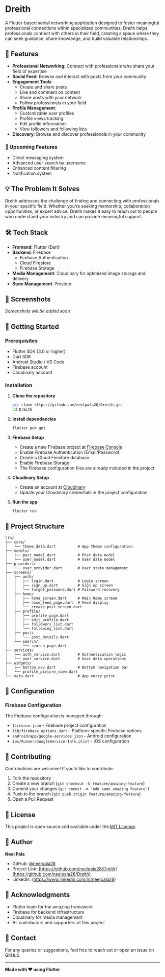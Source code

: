 # Dreith

A Flutter-based social networking application designed to foster meaningful professional connections within specialized communities. Dreith helps professionals connect with others in their field, creating a space where they can seek guidance, share knowledge, and build valuable relationships.

## 🌟 Features

- **Professional Networking**: Connect with professionals who share your field of expertise
- **Social Feed**: Browse and interact with posts from your community
- **Engagement Tools**: 
  - Create and share posts
  - Like and comment on content
  - Share posts with your network
  - Follow professionals in your field
- **Profile Management**: 
  - Customizable user profiles
  - Profile views tracking
  - Edit profile information
  - View followers and following lists
- **Discovery**: Browse and discover professionals in your community

### 🚀 Upcoming Features

- Direct messaging system
- Advanced user search by username
- Enhanced content filtering
- Notification system

## 💡 The Problem It Solves

Dreith addresses the challenge of finding and connecting with professionals in your specific field. Whether you're seeking mentorship, collaboration opportunities, or expert advice, Dreith makes it easy to reach out to people who understand your industry and can provide meaningful support.

## 🛠️ Tech Stack

- **Frontend**: Flutter (Dart)
- **Backend**: Firebase
  - Firebase Authentication
  - Cloud Firestore
  - Firebase Storage
- **Media Management**: Cloudinary for optimized image storage and delivery
- **State Management**: Provider

## 📱 Screenshots

*Screenshots will be added soon*

## 🚀 Getting Started

### Prerequisites

- Flutter SDK (3.0 or higher)
- Dart SDK
- Android Studio / VS Code
- Firebase account
- Cloudinary account

### Installation

1. **Clone the repository**
   ```bash
   git clone https://github.com/neelpala28/Dreith.git
   cd Dreith
   ```

2. **Install dependencies**
   ```bash
   flutter pub get
   ```

3. **Firebase Setup**
   - Create a new Firebase project at [Firebase Console](https://console.firebase.google.com/)
   - Enable Firebase Authentication (Email/Password)
   - Create a Cloud Firestore database
   - Enable Firebase Storage
   - The Firebase configuration files are already included in the project

4. **Cloudinary Setup**
   - Create an account at [Cloudinary](https://cloudinary.com/)
   - Update your Cloudinary credentials in the project configuration

5. **Run the app**
   ```bash
   flutter run
   ```

## 📁 Project Structure

```
lib/
├── core/
│   └── theme_data.dart          # App theme configuration
├── models/
│   ├── post_model.dart          # Post data model
│   └── user_model.dart          # User data model
├── providers/
│   └── user_provider.dart       # User state management
├── screens/
│   ├── auth/
│   │   ├── login.dart           # Login screen
│   │   ├── sign_up.dart         # Sign up screen
│   │   └── forgot_password.dart # Password recovery
│   ├── home/
│   │   ├── home_screen.dart     # Main home screen
│   │   ├── home_feed_page.dart  # Feed display
│   │   └── create_post_screen.dart
│   ├── profile/
│   │   ├── profile_page.dart
│   │   ├── edit_profile.dart
│   │   ├── followers_list.dart
│   │   └── following_list.dart
│   ├── post/
│   │   └── post_details.dart
│   └── search/
│       └── search_page.dart
├── services/
│   ├── auth_service.dart        # Authentication logic
│   └── user_service.dart        # User data operations
├── widgets/
│   ├── bottom_nav.dart          # Bottom navigation bar
│   └── profile_picture_view.dart
└── main.dart                    # App entry point
```

## 🔧 Configuration

### Firebase Configuration

The Firebase configuration is managed through:
- `firebase.json` - Firebase project configuration
- `lib/firebase_options.dart` - Platform-specific Firebase options
- `android/app/google-services.json` - Android configuration
- `ios/Runner/GoogleService-Info.plist` - iOS configuration

## 🤝 Contributing

Contributions are welcome! If you'd like to contribute:

1. Fork the repository
2. Create a new branch (`git checkout -b feature/amazing-feature`)
3. Commit your changes (`git commit -m 'Add some amazing feature'`)
4. Push to the branch (`git push origin feature/amazing-feature`)
5. Open a Pull Request

## 📝 License

This project is open source and available under the [MIT License](LICENSE).

## 👤 Author

**Neel Pala**

- GitHub: [@neelpala28](https://github.com/neelpala28)
- Project Link: [https://github.com/neelpala28/Dreith](https://github.com/neelpala28/Dreith)
- LinkedIn: (https://www.linkedin.com/in/neelpala28)

## 🙏 Acknowledgments

- Flutter team for the amazing framework
- Firebase for backend infrastructure
- Cloudinary for media management
- All contributors and supporters of this project

## 📧 Contact

For any queries or suggestions, feel free to reach out or open an issue on GitHub.

---

**Made with ❤️ using Flutter**
